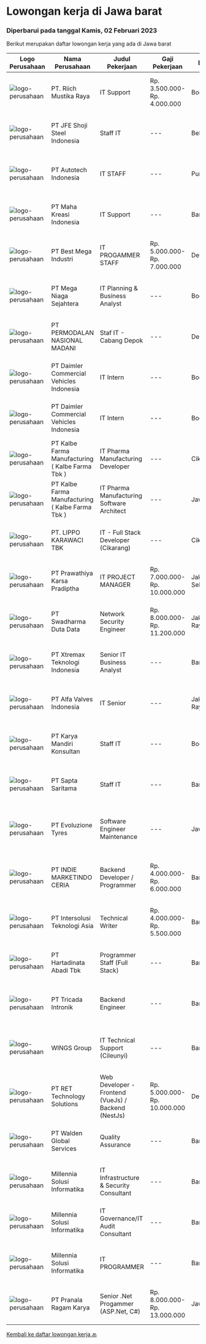 
  # Lowongan kerja di Jawa barat

  ### Diperbarui pada tanggal Kamis, 02 Februari 2023

  Berikut merupakan daftar lowongan kerja yang ada di Jawa barat

  |Logo Perusahaan | Nama Perusahaan | Judul Pekerjaan | Gaji Pekerjaan | Lokasi | Deskripsi | Tanggal diunggah | Pranala |
  | -------------- | --------------- | --------------- | --------- | --------- | -------------- | ------- | ----------- |
  |![logo-perusahaan](https://image-service-cdn.seek.com.au/e454a8b74ec38a60d79a96ce6756b5bb04985215/ee4dce1061f3f616224767ad58cb2fc751b8d2dc)|PT. Riich Mustika Raya|IT Support|Rp. 3.500.000-Rp. 4.000.000|Bogor|Sebagai IT Support, anda akan berperan untuk maintenance terhadap software, hardware, dan network system.Job Description: Memastikan semua perangkat...|Rabu, 01 Februari 2023|https://www.jobstreet.co.id/id/job/it-support-4206276?token=0~4a37d9e6-8815-4236-a8e7-656e9ff82076&sectionRank=1&jobId=jobstreet-id-job-4206276|
|![logo-perusahaan](https://image-service-cdn.seek.com.au/e6d65c958f8ccaa5d38f5dcf83e64fb9c0f17544/ee4dce1061f3f616224767ad58cb2fc751b8d2dc)|PT JFE Shoji Steel Indonesia|Staff IT|---|Bekasi|Job Qualifications: Candidate must be possess at least Bachelor’s Degree from reputable university, in Computer Science / Information Technology or...|Rabu, 01 Februari 2023|https://www.jobstreet.co.id/id/job/staff-it-4205661?token=0~4a37d9e6-8815-4236-a8e7-656e9ff82076&sectionRank=2&jobId=jobstreet-id-job-4205661|
|![logo-perusahaan](https://image-service-cdn.seek.com.au/3d350e38c22abb0e9de3824e35e6dd3b12772f3d/ee4dce1061f3f616224767ad58cb2fc751b8d2dc)|PT Autotech Indonesia|IT STAFF|---|Purwakarta|Hardware, Networking, Server, ERP, Implementation, Trouble Shooting Have strong IT skill knowledge especially on servers &amp; networking Have...|Selasa, 31 Januari 2023|https://www.jobstreet.co.id/id/job/it-staff-4204082?token=0~4a37d9e6-8815-4236-a8e7-656e9ff82076&sectionRank=3&jobId=jobstreet-id-job-4204082|
|![logo-perusahaan](https://image-service-cdn.seek.com.au/5055440ba9ed006efa7084b3e51d3175bb17a5b2/ee4dce1061f3f616224767ad58cb2fc751b8d2dc)|PT Maha Kreasi Indonesia|IT Support|---|Bandung|What we offer : Competitive Salary Flexible working hours ( manage your own time ) Health Insurance BPJSTK &amp; BPJS Kesehatan Cozy office Casual...|Selasa, 31 Januari 2023|https://www.jobstreet.co.id/id/job/it-support-4205187?token=0~4a37d9e6-8815-4236-a8e7-656e9ff82076&sectionRank=4&jobId=jobstreet-id-job-4205187|
|![logo-perusahaan](https://image-service-cdn.seek.com.au/11f25e6cbb24af5d68cfa3849f765af9f692b069/ee4dce1061f3f616224767ad58cb2fc751b8d2dc)|PT Best Mega Industri|IT PROGAMMER STAFF|Rp. 5.000.000-Rp. 7.000.000|Depok|Job Responsibilities:• Analyze, test, and resolve issues on the platform• Adapt existing software to meet customer needs• Use your skills with PHP and...|Rabu, 01 Februari 2023|https://www.jobstreet.co.id/id/job/it-progammer-staff-4192699?token=0~4a37d9e6-8815-4236-a8e7-656e9ff82076&sectionRank=5&jobId=jobstreet-id-job-4192699|
|![logo-perusahaan](https://image-service-cdn.seek.com.au/2fe7213d040973afae4b490471abcfbe148c0c5b/ee4dce1061f3f616224767ad58cb2fc751b8d2dc)|PT Mega Niaga Sejahtera|IT Planning & Business Analyst|---|Bogor|Deskripsi Pekerjaan Membangun, merancang, visualisasi data, report, yang digunakan untuk pengambilan keputusan perusahaan Melakukan pembuatan...|Selasa, 31 Januari 2023|https://www.jobstreet.co.id/id/job/it-planning-business-analyst-4204053?token=0~4a37d9e6-8815-4236-a8e7-656e9ff82076&sectionRank=6&jobId=jobstreet-id-job-4204053|
|![logo-perusahaan](https://image-service-cdn.seek.com.au/5fd3417af2f9488964ef8f92c36fc78d54dd3999/ee4dce1061f3f616224767ad58cb2fc751b8d2dc)|PT PERMODALAN NASIONAL MADANI|Staf IT - Cabang Depok|---|Depok|Kualifikasi : Pendidikan minimal S1 Jurusan Teknologi Informatika Usia maksimal 28 Tahun Diutamakan memiliki pengalaman minimal 2 Tahun sebagai Staf...|Senin, 30 Januari 2023|https://www.jobstreet.co.id/id/job/staf-it-cabang-depok-4202847?token=0~4a37d9e6-8815-4236-a8e7-656e9ff82076&sectionRank=7&jobId=jobstreet-id-job-4202847|
|![logo-perusahaan](https://image-service-cdn.seek.com.au/ccb76747b59a1f75b8956eb0e7524eeafb1c4235/ee4dce1061f3f616224767ad58cb2fc751b8d2dc)|PT Daimler Commercial Vehicles Indonesia|IT Intern|---|Bogor|PT Daimler Commercial Vehicles Manufacturing Indonesia (DCVMI) is the subsidiaries of, Daimler Trucks AG and representing the trucks and buses of...|Selasa, 31 Januari 2023|https://www.jobstreet.co.id/id/job/it-intern-4204092?token=0~4a37d9e6-8815-4236-a8e7-656e9ff82076&sectionRank=8&jobId=jobstreet-id-job-4204092|
|![logo-perusahaan](https://image-service-cdn.seek.com.au/ccb76747b59a1f75b8956eb0e7524eeafb1c4235/ee4dce1061f3f616224767ad58cb2fc751b8d2dc)|PT Daimler Commercial Vehicles Indonesia|IT Intern|---|Bogor|PT Daimler Commercial Vehicles Manufacturing Indonesia (DCVMI) is the subsidiaries of, Daimler Trucks AG and representing the trucks and buses of...|Selasa, 31 Januari 2023|https://www.jobstreet.co.id/id/job/it-intern-4204118?token=0~4a37d9e6-8815-4236-a8e7-656e9ff82076&sectionRank=9&jobId=jobstreet-id-job-4204118|
|![logo-perusahaan](https://image-service-cdn.seek.com.au/9edfa22a7fa47970236f78bd19aacfe8d0f21e37/ee4dce1061f3f616224767ad58cb2fc751b8d2dc)|PT Kalbe Farma Manufacturing ( Kalbe Farma Tbk )|IT Pharma Manufacturing Developer|---|Cikarang|Job Qualification: Candidate must possess at least Bachelor's Degree in Computer Science Engineering, Information Technology, Information System and...|Selasa, 31 Januari 2023|https://www.jobstreet.co.id/id/job/it-pharma-manufacturing-developer-4203742?token=0~4a37d9e6-8815-4236-a8e7-656e9ff82076&sectionRank=10&jobId=jobstreet-id-job-4203742|
|![logo-perusahaan](https://image-service-cdn.seek.com.au/9edfa22a7fa47970236f78bd19aacfe8d0f21e37/ee4dce1061f3f616224767ad58cb2fc751b8d2dc)|PT Kalbe Farma Manufacturing ( Kalbe Farma Tbk )|IT Pharma Manufacturing Software Architect|---|Jawa Barat|Job Qualification: Candidate must possess at least Bachelor's Degree in Computer Science Engineering, Information Technology, Information System and...|Selasa, 31 Januari 2023|https://www.jobstreet.co.id/id/job/it-pharma-manufacturing-software-architect-4203747?token=0~4a37d9e6-8815-4236-a8e7-656e9ff82076&sectionRank=11&jobId=jobstreet-id-job-4203747|
|![logo-perusahaan](https://image-service-cdn.seek.com.au/36d1f72dfe2eaecadca52d4fcd4d598e74393d61/ee4dce1061f3f616224767ad58cb2fc751b8d2dc)|PT. LIPPO KARAWACI TBK|IT - Full Stack Developer (Cikarang)|---|Cikarang|Kualifikasi: S1 jurusan IT / SI, peminatan : pemrograman komputer ( web application, mobile app &amp; desktop application ) Familiar dengan Framework...|Rabu, 01 Februari 2023|https://www.jobstreet.co.id/id/job/it-full-stack-developer-cikarang-4192867?token=0~4a37d9e6-8815-4236-a8e7-656e9ff82076&sectionRank=12&jobId=jobstreet-id-job-4192867|
|![logo-perusahaan](https://image-service-cdn.seek.com.au/25f275779d2d36a25f086ac9b1c5b5be868683f6/ee4dce1061f3f616224767ad58cb2fc751b8d2dc)|PT Prawathiya Karsa Pradiptha|IT PROJECT MANAGER|Rp. 7.000.000-Rp. 10.000.000|Jakarta Selatan|Bachelor Degree from Information Technology Major Experienced minimal 2 years in same position Know and understand project management (preferred)...|Rabu, 01 Februari 2023|https://www.jobstreet.co.id/id/job/it-project-manager-4206581?token=0~4a37d9e6-8815-4236-a8e7-656e9ff82076&sectionRank=13&jobId=jobstreet-id-job-4206581|
|![logo-perusahaan](https://image-service-cdn.seek.com.au/0f683dc67275bb803453d1e92fb7cd7b12b824b6/ee4dce1061f3f616224767ad58cb2fc751b8d2dc)|PT Swadharma Duta Data|Network Security Engineer|Rp. 8.000.000-Rp. 11.200.000|Jakarta Raya|S1 Jurusan/Prodi T.Komputer/ T.Informatika (Wajib) Waktu kerja Shift (sesuai dengan jadwal yang ditentukan) Bersedia ditempatkan di Jakarta &amp;...|Rabu, 01 Februari 2023|https://www.jobstreet.co.id/id/job/network-security-engineer-4206340?token=0~4a37d9e6-8815-4236-a8e7-656e9ff82076&sectionRank=14&jobId=jobstreet-id-job-4206340|
|![logo-perusahaan](https://image-service-cdn.seek.com.au/ce74a79d8ea261e54cdae65dc8035221535675cf/ee4dce1061f3f616224767ad58cb2fc751b8d2dc)|PT Xtremax Teknologi Indonesia|Senior IT Business Analyst|---|Bandung|As a Senior Business Analyst, your band of adventurers relies on you to identify and analyze our clients’ requirements and then build them in the form...|Rabu, 01 Februari 2023|https://www.jobstreet.co.id/id/job/senior-it-business-analyst-4206020?token=0~4a37d9e6-8815-4236-a8e7-656e9ff82076&sectionRank=15&jobId=jobstreet-id-job-4206020|
|![logo-perusahaan](https://image-service-cdn.seek.com.au/1d0fa5597c20f7ab6d3075cabf22cfa2c234da99/ee4dce1061f3f616224767ad58cb2fc751b8d2dc)|PT Alfa Valves Indonesia|IT Senior|---|Jakarta Raya|Manage, operate, maintain, and maintain LAN and WAN networks, system management and hardware support, archive, and backup data (such as Email &amp;...|Senin, 30 Januari 2023|https://www.jobstreet.co.id/id/job/it-senior-4201746?token=0~4a37d9e6-8815-4236-a8e7-656e9ff82076&sectionRank=16&jobId=jobstreet-id-job-4201746|
|![logo-perusahaan](https://image-service-cdn.seek.com.au/c4a7e13e65b12aeb04cb630eaab8bb7f4031b8ec/ee4dce1061f3f616224767ad58cb2fc751b8d2dc)|PT Karya Mandiri Konsultan|Staff IT|---|Bogor|Kualifikasi :1. Pendidikan diutamakan minimal D3/S1 jurusan Sistem Informasi,IPK minimal 3.252. Menguasai bahasa pemograman Python, CSS,...|Minggu, 29 Januari 2023|https://www.jobstreet.co.id/id/job/staff-it-4191470?token=0~4a37d9e6-8815-4236-a8e7-656e9ff82076&sectionRank=17&jobId=jobstreet-id-job-4191470|
|![logo-perusahaan](https://image-service-cdn.seek.com.au/90422cb0affbcb85866f22a68e0d1f1df0e0aed4/ee4dce1061f3f616224767ad58cb2fc751b8d2dc)|PT Sapta Saritama|Staff IT|---|Bandung|Kualifikasi : Memiliki pengalaman mobile developer / web developer minimal 2 tahun Memahami pengembangan produk pada Android dan iOS...|Senin, 30 Januari 2023|https://www.jobstreet.co.id/id/job/staff-it-4203189?token=0~4a37d9e6-8815-4236-a8e7-656e9ff82076&sectionRank=18&jobId=jobstreet-id-job-4203189|
|![logo-perusahaan](https://image-service-cdn.seek.com.au/d415ba5fb171e50c979c559d0b4da95ed97782a1/ee4dce1061f3f616224767ad58cb2fc751b8d2dc)|PT Evoluzione Tyres|Software Engineer Maintenance|---|Jawa Barat|Requirements : Candidate must possess Bachelor degree in Engineering (Electrical/Electronic/Mechatronics) or equivalent. At least 3 Year(s) of working...|Rabu, 01 Februari 2023|https://www.jobstreet.co.id/id/job/software-engineer-maintenance-4193388?token=0~4a37d9e6-8815-4236-a8e7-656e9ff82076&sectionRank=19&jobId=jobstreet-id-job-4193388|
|![logo-perusahaan](https://image-service-cdn.seek.com.au/619c1a1a6728cb3db0dba55922c26422e0e0f009/ee4dce1061f3f616224767ad58cb2fc751b8d2dc)|PT INDIE MARKETINDO CERIA|Backend Developer / Programmer|Rp. 4.000.000-Rp. 6.000.000|Bandung|Kandidat maksimal 30 tahun, mampu berkolaborasi dan terbiasa bekerja dalam tim Disiplin dan bertanggung jawab dalam menyelesaikan project baru Mampu...|Rabu, 01 Februari 2023|https://www.jobstreet.co.id/id/job/backend-developer-programmer-4185796?token=0~4a37d9e6-8815-4236-a8e7-656e9ff82076&sectionRank=20&jobId=jobstreet-id-job-4185796|
|![logo-perusahaan](https://image-service-cdn.seek.com.au/f715d3e393651de2fe5a9214d72612dd30f629b2/ee4dce1061f3f616224767ad58cb2fc751b8d2dc)|PT Intersolusi Teknologi Asia|Technical Writer|Rp. 4.000.000-Rp. 5.500.000|Bandung|Responsibilities : Work with internal team to understand product documentation requirements. Deliver strong documents that fulfil company standards....|Rabu, 01 Februari 2023|https://www.jobstreet.co.id/id/job/technical-writer-4206897?token=0~4a37d9e6-8815-4236-a8e7-656e9ff82076&sectionRank=21&jobId=jobstreet-id-job-4206897|
|![logo-perusahaan](https://image-service-cdn.seek.com.au/abe3c99379343c8d0cf4b27636d6d1f1d8825ca9/ee4dce1061f3f616224767ad58cb2fc751b8d2dc)|PT Hartadinata Abadi Tbk|Programmer Staff (Full Stack)|---|Bandung|Uraian Kerja &amp; Tanggung Jawab : Membuat, mengembangkan atau memodifikasi aplikasi atau program Mengembangkan dan menguji API Bekerjasama dengan...|Selasa, 31 Januari 2023|https://www.jobstreet.co.id/id/job/programmer-staff-full-stack-4183931?token=0~4a37d9e6-8815-4236-a8e7-656e9ff82076&sectionRank=22&jobId=jobstreet-id-job-4183931|
|![logo-perusahaan](https://image-service-cdn.seek.com.au/888b5e6ee071aa61a6e16084f4e407f4db7bf9df/ee4dce1061f3f616224767ad58cb2fc751b8d2dc)|PT Tricada Intronik|Backend Engineer|---|Bandung|What will you do: Work closely with the senior backend engineer to solve business problems and needs, create a product roadmap, and contribute...|Rabu, 01 Februari 2023|https://www.jobstreet.co.id/id/job/backend-engineer-4185652?token=0~4a37d9e6-8815-4236-a8e7-656e9ff82076&sectionRank=23&jobId=jobstreet-id-job-4185652|
|![logo-perusahaan](https://image-service-cdn.seek.com.au/11013dc0c553d42d1b953fc6a3058eba55d3fe59/ee4dce1061f3f616224767ad58cb2fc751b8d2dc)|WINGS Group|IT Technical Support (Cileunyi)|---|Bandung|SEBELUM ANDA MELAMAR, PASTIKAN ANDA BERSEDIA UNTUK DITEMPATKAN DI CILEUNYIKualifikasi: Minimal gelar Diploma di bidang Ilmu Komputer atau departemen...|Jumat, 27 Januari 2023|https://www.jobstreet.co.id/id/job/it-technical-support-cileunyi-4199817?token=0~4a37d9e6-8815-4236-a8e7-656e9ff82076&sectionRank=24&jobId=jobstreet-id-job-4199817|
|![logo-perusahaan](https://image-service-cdn.seek.com.au/ac530c5ea46810a09b12fa2fd9dce85f973cbbb5/ee4dce1061f3f616224767ad58cb2fc751b8d2dc)|PT RET Technology Solutions|Web Developer - Frontend (VueJs) / Backend (NestJs)|Rp. 5.000.000-Rp. 10.000.000|Depok|Deskripsi pekerjaan Membangun &amp; merancang aplikasi berbasis WEB Maintenance system atau aplikasi yang sudah ada Testing, Troubleshooting &amp; bug...|Rabu, 01 Februari 2023|https://www.jobstreet.co.id/id/job/web-developer-frontend-vuejs-backend-nestjs-4192655?token=0~4a37d9e6-8815-4236-a8e7-656e9ff82076&sectionRank=25&jobId=jobstreet-id-job-4192655|
|![logo-perusahaan](https://image-service-cdn.seek.com.au/e1289f3d4101a5a419af62af79c8b2a7e5b6cfaa/ee4dce1061f3f616224767ad58cb2fc751b8d2dc)|PT Walden Global Services|Quality Assurance|---|Bandung|Candidate must possess at least a Diploma, Bachelor's Degree, Computer Science/Information Technology or equivalent. At least have 1 year of working...|Rabu, 01 Februari 2023|https://www.jobstreet.co.id/id/job/quality-assurance-4205467?token=0~4a37d9e6-8815-4236-a8e7-656e9ff82076&sectionRank=26&jobId=jobstreet-id-job-4205467|
|![logo-perusahaan](https://image-service-cdn.seek.com.au/1f8569f15d22cabedcc3c74b6913f5af8366238a/ee4dce1061f3f616224767ad58cb2fc751b8d2dc)|Millennia Solusi Informatika|IT Infrastructure & Security Consultant|---|Bandung|Conduct infrastructure and security review, assessment, testing, and planning. Design infrastructure and security architecture that aligned with the...|Minggu, 29 Januari 2023|https://www.jobstreet.co.id/id/job/it-infrastructure-security-consultant-4190164?token=0~4a37d9e6-8815-4236-a8e7-656e9ff82076&sectionRank=27&jobId=jobstreet-id-job-4190164|
|![logo-perusahaan](https://image-service-cdn.seek.com.au/1cd675f705d3d360122d24087988e068201761af/ee4dce1061f3f616224767ad58cb2fc751b8d2dc)|Millennia Solusi Informatika|IT Governance/IT Audit Consultant|---|Bandung|Have experience in IT Governance and IT Audit projects Prepare proposals and presentations for project requirement Conduct efficient and effective IT...|Minggu, 29 Januari 2023|https://www.jobstreet.co.id/id/job/it-governance-it-audit-consultant-4190142?token=0~4a37d9e6-8815-4236-a8e7-656e9ff82076&sectionRank=28&jobId=jobstreet-id-job-4190142|
|![logo-perusahaan](https://image-service-cdn.seek.com.au/1f8569f15d22cabedcc3c74b6913f5af8366238a/ee4dce1061f3f616224767ad58cb2fc751b8d2dc)|Millennia Solusi Informatika|IT PROGRAMMER|---|Bandung|Writing clean, high-quality, high-performance, maintainable code Develop and support software including applications, database integration,...|Minggu, 29 Januari 2023|https://www.jobstreet.co.id/id/job/it-programmer-4190297?token=0~4a37d9e6-8815-4236-a8e7-656e9ff82076&sectionRank=29&jobId=jobstreet-id-job-4190297|
|![logo-perusahaan](https://image-service-cdn.seek.com.au/96868915a712bdce9a839af10d064420ae49947f/ee4dce1061f3f616224767ad58cb2fc751b8d2dc)|PT Pranala Ragam Karya|Senior .Net Progammer (ASP.Net, C#)|Rp. 8.000.000-Rp. 13.000.000|Jawa Barat|Responsibilities: Design, develop and maintain applications in a reusable and easy to change manner to support business growth. Develop and maintain...|Rabu, 01 Februari 2023|https://www.jobstreet.co.id/id/job/senior-.net-progammer-asp.net-c-4192881?token=0~4a37d9e6-8815-4236-a8e7-656e9ff82076&sectionRank=30&jobId=jobstreet-id-job-4192881|


  [Kembali ke daftar lowongan kerja 🔙](../README.md#daftar-lowongan-kerja)
  